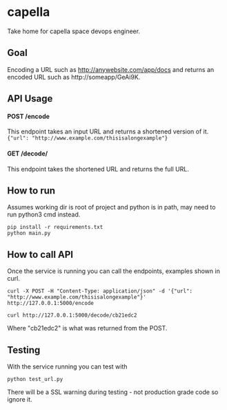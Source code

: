 # capella
Take home for capella space devops engineer.

## Goal
Encoding a URL such as http://anywebsite.com/app/docs and returns an encoded URL such as http://someapp/GeAi9K.

## API Usage
#### POST /encode
This endpoint takes an input URL and returns a shortened version of it.
`{"url": "http://www.example.com/thisisalongexample"}`

#### GET /decode/<short-url>
This endpoint takes the shortened URL and returns the full URL.

## How to run
Assumes working dir is root of project and python is in path, may need to run python3 cmd instead.
```
pip install -r requirements.txt
python main.py
```

## How to call API
Once the service is running you can call the endpoints, examples shown in curl.
```
curl -X POST -H "Content-Type: application/json" -d '{"url": "http://www.example.com/thisisalongexample"}' http://127.0.0.1:5000/encode

curl http://127.0.0.1:5000/decode/cb21edc2
```
Where "cb21edc2" is what was returned from the POST.

## Testing
With the service running you can test with
```
python test_url.py
```
There will be a SSL warning during testing - not production grade code so ignore it.
